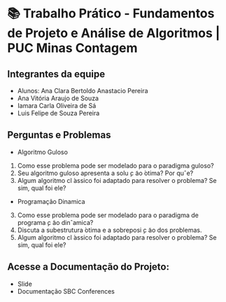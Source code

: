 # 📚 Trabalho Prático - Fundamentos de Projeto e Análise de Algoritmos | PUC Minas Contagem

   ## Integrantes da equipe 
 * Alunos: Ana Clara Bertoldo Anastacio Pereira
 * Ana Vitória Araujo de Souza
 * Iamara Carla Oliveira de Sá 
 * Luis Felipe de Souza Pereira

## Perguntas e Problemas
 * Algoritmo Guloso 
1. Como esse problema pode ser modelado para o paradigma guloso?
2. Seu algoritmo guloso apresenta a solu ̧c ̃ao  ́otima? Por quˆe?
5. Algum algoritmo cl ́assico foi adaptado para resolver o problema? Se sim, qual foi ele?

 * Programação Dinamica
3. Como esse problema pode ser modelado para o paradigma de programa ̧c ̃ao dinˆamica?
4. Discuta a subestrutura  ́otima e a sobreposi ̧c ̃ao dos problemas.
5. Algum algoritmo cl ́assico foi adaptado para resolver o problema? Se sim, qual foi ele?

## Acesse a Documentação do Projeto:
* Slide
* Documentação SBC Conferences




   


 

